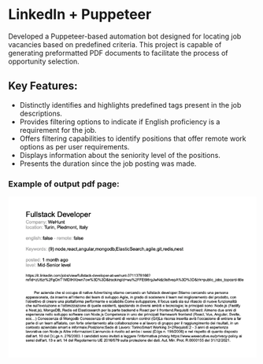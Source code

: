 # LinkedIn + Puppeteer 

Developed a Puppeteer-based automation bot designed for locating job vacancies based on predefined criteria. This project is capable of generating preformatted PDF documents to facilitate the process of opportunity selection.

## Key Features:

- Distinctly identifies and highlights predefined tags present in the job descriptions.
- Provides filtering options to indicate if English proficiency is a requirement for the job.
- Offers filtering capabilities to identify positions that offer remote work options as per user requirements.
- Displays information about the seniority level of the positions.
- Presents the duration since the job posting was made.

### Example of output pdf page:
![](/docs/preview.png)